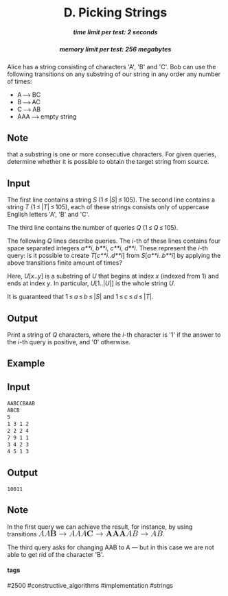 <h1 style='text-align: center;'> D. Picking Strings</h1>

<h5 style='text-align: center;'>time limit per test: 2 seconds</h5>
<h5 style='text-align: center;'>memory limit per test: 256 megabytes</h5>

Alice has a string consisting of characters 'A', 'B' and 'C'. Bob can use the following transitions on any substring of our string in any order any number of times: 

* A ![](images/70a0795f45d32287dba0eb83fc4a3f470c6e5537.png) BC
* B ![](images/70a0795f45d32287dba0eb83fc4a3f470c6e5537.png) AC
* C ![](images/70a0795f45d32287dba0eb83fc4a3f470c6e5537.png) AB
* AAA ![](images/70a0795f45d32287dba0eb83fc4a3f470c6e5537.png) empty string

## Note

 that a substring is one or more consecutive characters. For given queries, determine whether it is possible to obtain the target string from source.

## Input

The first line contains a string *S* (1 ≤ |*S*| ≤ 105). The second line contains a string *T* (1 ≤ |*T*| ≤ 105), each of these strings consists only of uppercase English letters 'A', 'B' and 'C'.

The third line contains the number of queries *Q* (1 ≤ *Q* ≤ 105).

The following *Q* lines describe queries. The *i*-th of these lines contains four space separated integers *a**i*, *b**i*, *c**i*, *d**i*. These represent the *i*-th query: is it possible to create *T*[*c**i*..*d**i*] from *S*[*a**i*..*b**i*] by applying the above transitions finite amount of times?

Here, *U*[*x*..*y*] is a substring of *U* that begins at index *x* (indexed from 1) and ends at index *y*. In particular, *U*[1..|*U*|] is the whole string *U*.

It is guaranteed that 1 ≤ *a* ≤ *b* ≤ |*S*| and 1 ≤ *c* ≤ *d* ≤ |*T*|.

## Output

Print a string of *Q* characters, where the *i*-th character is '1' if the answer to the *i*-th query is positive, and '0' otherwise.

## Example

## Input


```
AABCCBAAB  
ABCB  
5  
1 3 1 2  
2 2 2 4  
7 9 1 1  
3 4 2 3  
4 5 1 3  

```
## Output


```
10011  

```
## Note

In the first query we can achieve the result, for instance, by using transitions ![](images/2c164f8b6e335aa51b97bbd019ca0d7326927314.png).

The third query asks for changing AAB to A — but in this case we are not able to get rid of the character 'B'.



#### tags 

#2500 #constructive_algorithms #implementation #strings 
